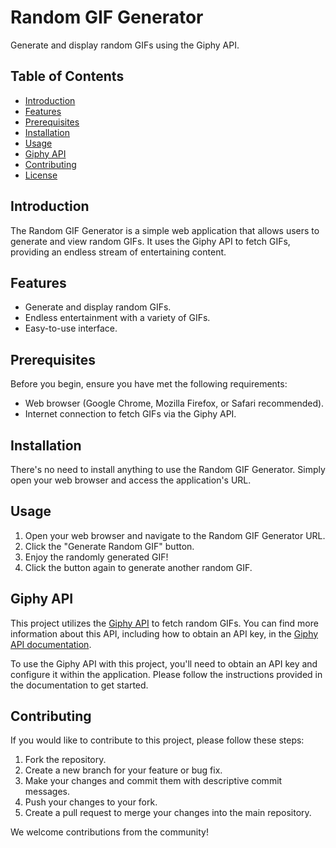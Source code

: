 # Random GIF Generator

Generate and display random GIFs using the Giphy API.

## Table of Contents
- [Introduction](#introduction)
- [Features](#features)
- [Prerequisites](#prerequisites)
- [Installation](#installation)
- [Usage](#usage)
- [Giphy API](#giphy-api)
- [Contributing](#contributing)
- [License](#license)

## Introduction

The Random GIF Generator is a simple web application that allows users to generate and view random GIFs. It uses the Giphy API to fetch GIFs, providing an endless stream of entertaining content.

## Features

- Generate and display random GIFs.
- Endless entertainment with a variety of GIFs.
- Easy-to-use interface.

## Prerequisites

Before you begin, ensure you have met the following requirements:

- Web browser (Google Chrome, Mozilla Firefox, or Safari recommended).
- Internet connection to fetch GIFs via the Giphy API.

## Installation

There's no need to install anything to use the Random GIF Generator. Simply open your web browser and access the application's URL.

## Usage

1. Open your web browser and navigate to the Random GIF Generator URL.
2. Click the "Generate Random GIF" button.
3. Enjoy the randomly generated GIF!
4. Click the button again to generate another random GIF.

## Giphy API

This project utilizes the [Giphy API](https://developers.giphy.com/docs/api) to fetch random GIFs. You can find more information about this API, including how to obtain an API key, in the [Giphy API documentation](https://developers.giphy.com/docs/api).

To use the Giphy API with this project, you'll need to obtain an API key and configure it within the application. Please follow the instructions provided in the documentation to get started.

## Contributing

If you would like to contribute to this project, please follow these steps:

1. Fork the repository.
2. Create a new branch for your feature or bug fix.
3. Make your changes and commit them with descriptive commit messages.
4. Push your changes to your fork.
5. Create a pull request to merge your changes into the main repository.

We welcome contributions from the community!

